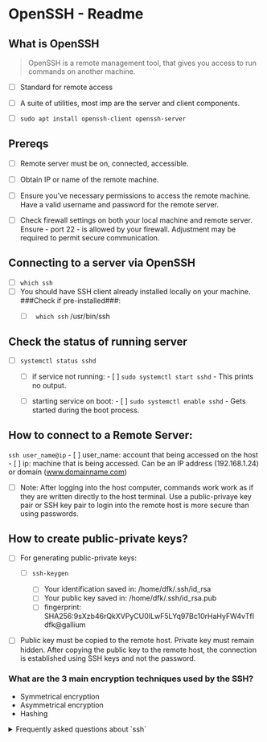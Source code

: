 # OpenSSH - Readme

## What is OpenSSH
>OpenSSH is a remote management tool, that gives you access to run commands on another machine.

- [ ] Standard for remote access
- [ ] A suite of utilities, most imp are the server and client components.
- [ ] ``` sudo apt install openssh-client openssh-server ```


## Prereqs
- [ ] Remote server must be on, connected, accessible.
- [ ] Obtain IP or name of the remote machine. 
- [ ] Ensure you've necessary permissions to access the remote machine. Have a valid username and password for the remote server. 
- [ ] Check firewall settings on both your local machine and remote server. Ensure - port 22 - is allowed by your firewall. Adjustment may be required to permit secure communication.  


## Connecting to a server via OpenSSH

- [ ] ```which ssh```
- [ ] You should have SSH client already installed locally on your machine. ###Check if pre-installed###: 
    - [ ] ``` which ssh```
                 /usr/bin/ssh




## Check the status of running server
- [ ] ```systemctl status sshd```
    - [ ] if service not running:
            - [ ] ```sudo systemctl start sshd```  - This prints no output.
    - [ ] starting service on boot:
            - [ ] ```sudo systemctl enable sshd```  -  Gets started during the boot process.



## How to connect to a Remote Server:
  ```ssh user_name@ip```
    - [ ] user_name: account that being accessed on the host
    - [ ] ip: machine that is being accessed. Can be an  IP address (192.168.1.24) or domain (www.domainname.com)

- [ ] Note: After logging into the host computer, commands work work as if they are written directly to the host terminal. Use a public-privaye key pair or SSH key pair to login into the remote host is more secure than using passwords. 



## How to create public-private keys?
- [ ] For generating public-private keys: 
    - [ ]  ```ssh-keygen ```
           
        - [ ] Your identification saved in:  /home/dfk/.ssh/id_rsa
        - [ ] Your public key saved in:  /home/dfk/.ssh/id_rsa.pub
        - [ ] fingerprint:  SHA256:9sXzb46rQkXVPyCU0ILwF5LYq97Bc10rHaHyFW4vTfI dfk@gallium

- [ ]  Public key must be copied to the remote host. Private key must remain hidden. After copying the public key to the remote host, the connection is established using SSH keys and not the password. 



###  What are the 3 main encryption techniques used by the SSH?
- Symmetrical encryption
- Asymmetrical encryption
- Hashing



<details>
<summary>Frequently asked questions about `ssh`</summary>

<ol>
<li>What is SSH used for?</li><p>SSH is used to securely connect to a remote system or server. It can be used to transfer data between two connected systems.</p>
<li>What port does SSH run on?</li><p>22</p>
<li>How can we access a Linux Machine via the Windows command prompt using SSH?</li><pre>ssh user_name@host(IP/Domaimn_name)</pre>

<li>How can we create public-private keys using SSH?</li><pre>ssh-keygen</pre>
<li>What are the three major encryption techniques used by SSH?
<li>Symmetrical encryption</li><li>Asymmetrical encryption</li><li>Hashing</li>
</li>
<li>How do I use SSH to connect to a remote server in Linux?</li>
<p>Replace `username` with your actual username and `remote_server_ip` with the IP address or domain of the remote server.</p>
<pre>ssh username@remote_server_ip</pre>

<li>What is the SSH command for connecting to a server with a specific port?</li>
<pre>ssh -p 2222 username@remote_server_ip</pre>

</li>How can I use SSH to transfer files between my local machine and a remote server?</li>
<pre>scp local_file.txt username@remote_server_ip:/path/to/destination/</pre>
<p>Using SCP for file transfer. This command securely copies the local file to the specified destination on the remote server. Adjust the file paths and names accordingly.</p>

</ol>
<pre>$ This dropdown contains<br>a code block!</pre>
</details>

